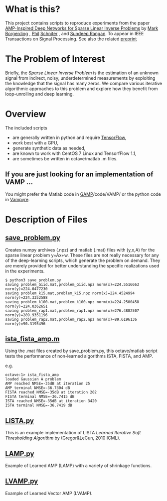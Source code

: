 # What is this?

This project contains scripts to reproduce experiments from the paper
[AMP-Inspired Deep Networks for Sparse Linear Inverse Problems](http://ieeexplore.ieee.org/document/7934066/)
by 
[Mark Borgerding](mailto://borgerding.7@osu.edu)
,
[Phil](mailto://schniter.1@osu.edu)
[Schniter](http://www2.ece.ohio-state.edu/~schniter)
, and [Sundeep Rangan](http://engineering.nyu.edu/people/sundeep-rangan).
To appear in IEEE Transactions on Signal Processing.
See also the related [preprint](https://arxiv.org/pdf/1612.01183)

# The Problem of Interest

Briefly, the _Sparse Linear Inverse Problem_ is the estimation of an unknown signal from indirect, noisy, underdetermined measurements by exploiting the knowledge that the signal has many zeros.  We compare various iterative algorithmic approaches to this problem and explore how they benefit from loop-unrolling and deep learning.

# Overview

The included scripts 
- are generally written in python and require [TensorFlow](http://www.tensorflow.org),
- work best with a GPU,
- generate synthetic data as needed,
- are known to work with CentOS 7 Linux and TensorfFlow 1.1,
- are sometimes be written in octave/matlab .m files.

##  If you are just looking for an implementation of VAMP ...

You might prefer the Matlab code in [GAMP](https://sourceforge.net/projects/gampmatlab/)/code/VAMP/ 
or the python code in [Vampyre](https://github.com/GAMPTeam/vampyre).

# Description of Files

## [save_problem.py](save_problem.py) 

Creates numpy archives (.npz) and matlab (.mat) files with (y,x,A) for the sparse linear problem y=Ax+w.
These files are not really necessary for any of the deep-learning scripts, which generate the problem on demand.
They are merely provided for better understanding the specific realizations used in the experiments.

```
$ python3 save_problem.py
saving problem_Giid.mat,problem_Giid.npz norm(x)=224.5516663 norm(y)=224.0477230
saving problem_k15.mat,problem_k15.npz norm(x)=224.4524994 norm(y)=224.3352588
saving problem_k100.mat,problem_k100.npz norm(x)=224.2500458 norm(y)=224.0362651
saving problem_rap1.mat,problem_rap1.npz norm(x)=276.4882507 norm(y)=289.9351196
saving problem_rap2.mat,problem_rap2.npz norm(x)=89.6196136 norm(y)=90.3195496
```

## [ista_fista_amp.m](ista_fista_amp.m)

Using the .mat files created by save_problem.py, this octave/matlab script tests the performance of non-learned algorithms ISTA, FISTA, and AMP.

e.g.
```
octave:1> ista_fista_amp
loaded Gaussian A problem
AMP reached NMSE=-35dB at iteration 25
AMP terminal NMSE=-36.7304 dB
FISTA reached NMSE=-35dB at iteration 202
FISTA terminal NMSE=-36.7415 dB
ISTA reached NMSE=-35dB at iteration 3420
ISTA terminal NMSE=-36.7419 dB
```

## [LISTA.py](LISTA.py)

This is an example implementation of LISTA _Learned Iterative Soft Thresholding Algorithm_ by (Gregor&LeCun, 2010 ICML).

## [LAMP.py](LAMP.py)

Example of Learned AMP (LAMP) with a variety of shrinkage functions.

## [LVAMP.py](LVAMP.py)

Example of Learned Vector AMP (LVAMP).

